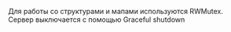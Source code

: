 Для работы со структурами и мапами используются RWMutex.   
Сервер выключается с помощью Graceful shutdown   